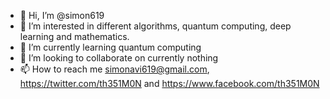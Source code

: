 - 👋 Hi, I’m @simon619
- 👀 I’m interested in different algorithms, quantum computing, deep learning and mathematics.
- 🌱 I’m currently learning quantum computing
- 💞️ I’m looking to collaborate on currently nothing
- 📫 How to reach me simonavi619@gmail.com, https://twitter.com/th351M0N and https://www.facebook.com/th351M0N

<!---
simon619/simon619 is a ✨ special ✨ repository because its `README.md` (this file) appears on your GitHub profile.
You can click the Preview link to take a look at your changes.
--->
